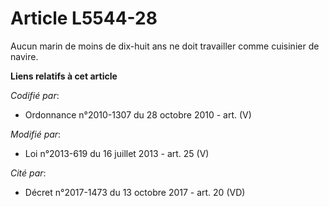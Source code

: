# Article L5544-28

Aucun marin de moins de dix-huit ans ne doit travailler comme cuisinier de navire.

**Liens relatifs à cet article**

_Codifié par_:

  - Ordonnance n°2010-1307 du 28 octobre 2010 - art. (V)

_Modifié par_:

  - Loi n°2013-619 du 16 juillet 2013 - art. 25 (V)

_Cité par_:

  - Décret n°2017-1473 du 13 octobre 2017 - art. 20 (VD)
